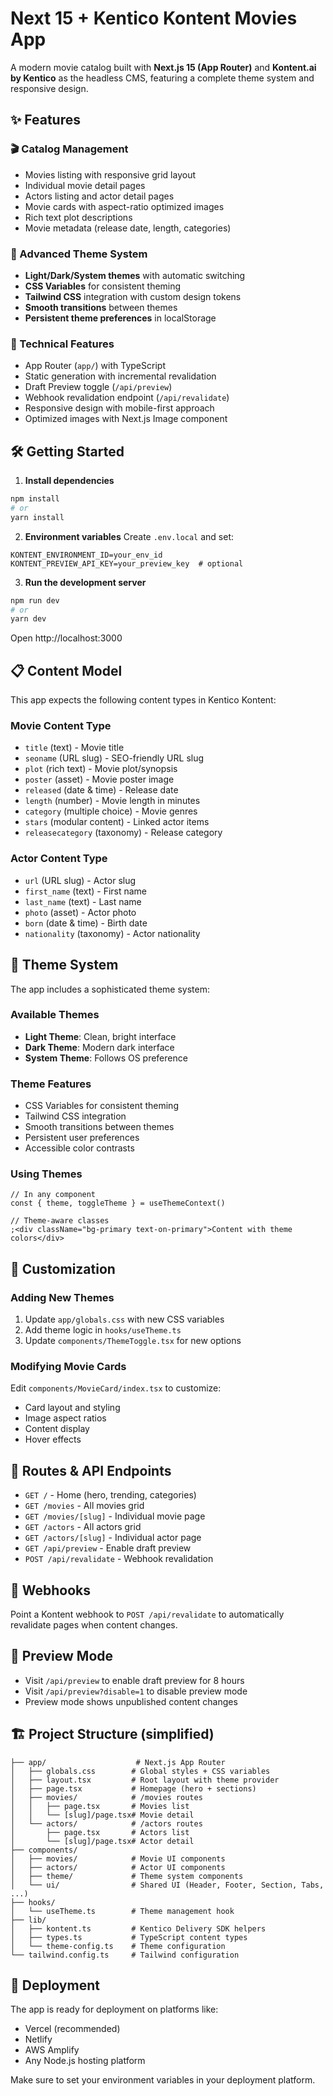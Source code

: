 # Next 15 + Kentico Kontent Movies App

A modern movie catalog built with **Next.js 15 (App Router)** and **Kontent.ai by Kentico** as the headless CMS, featuring a complete theme system and responsive design.

## ✨ Features

### 🎬 Catalog Management

- Movies listing with responsive grid layout
- Individual movie detail pages
- Actors listing and actor detail pages
- Movie cards with aspect-ratio optimized images
- Rich text plot descriptions
- Movie metadata (release date, length, categories)

### 🎨 Advanced Theme System

- **Light/Dark/System themes** with automatic switching
- **CSS Variables** for consistent theming
- **Tailwind CSS** integration with custom design tokens
- **Smooth transitions** between themes
- **Persistent theme preferences** in localStorage

### 🚀 Technical Features

- App Router (`app/`) with TypeScript
- Static generation with incremental revalidation
- Draft Preview toggle (`/api/preview`)
- Webhook revalidation endpoint (`/api/revalidate`)
- Responsive design with mobile-first approach
- Optimized images with Next.js Image component

## 🛠 Getting Started

1. **Install dependencies**

```bash
npm install
# or
yarn install
```

2. **Environment variables**
   Create `.env.local` and set:

```env
KONTENT_ENVIRONMENT_ID=your_env_id
KONTENT_PREVIEW_API_KEY=your_preview_key  # optional
```

3. **Run the development server**

```bash
npm run dev
# or
yarn dev
```

Open http://localhost:3000

## 📋 Content Model

This app expects the following content types in Kentico Kontent:

### Movie Content Type

- `title` (text) - Movie title
- `seoname` (URL slug) - SEO-friendly URL slug
- `plot` (rich text) - Movie plot/synopsis
- `poster` (asset) - Movie poster image
- `released` (date & time) - Release date
- `length` (number) - Movie length in minutes
- `category` (multiple choice) - Movie genres
- `stars` (modular content) - Linked actor items
- `releasecategory` (taxonomy) - Release category

### Actor Content Type

- `url` (URL slug) - Actor slug
- `first_name` (text) - First name
- `last_name` (text) - Last name
- `photo` (asset) - Actor photo
- `born` (date & time) - Birth date
- `nationality` (taxonomy) - Actor nationality

## 🎨 Theme System

The app includes a sophisticated theme system:

### Available Themes

- **Light Theme**: Clean, bright interface
- **Dark Theme**: Modern dark interface
- **System Theme**: Follows OS preference

### Theme Features

- CSS Variables for consistent theming
- Tailwind CSS integration
- Smooth transitions between themes
- Persistent user preferences
- Accessible color contrasts

### Using Themes

```tsx
// In any component
const { theme, toggleTheme } = useThemeContext()

// Theme-aware classes
;<div className="bg-primary text-on-primary">Content with theme colors</div>
```

## 🔧 Customization

### Adding New Themes

1. Update `app/globals.css` with new CSS variables
2. Add theme logic in `hooks/useTheme.ts`
3. Update `components/ThemeToggle.tsx` for new options

### Modifying Movie Cards

Edit `components/MovieCard/index.tsx` to customize:

- Card layout and styling
- Image aspect ratios
- Content display
- Hover effects

## 📡 Routes & API Endpoints

- `GET /` - Home (hero, trending, categories)
- `GET /movies` - All movies grid
- `GET /movies/[slug]` - Individual movie page
- `GET /actors` - All actors grid
- `GET /actors/[slug]` - Individual actor page
- `GET /api/preview` - Enable draft preview
- `POST /api/revalidate` - Webhook revalidation

## 🔗 Webhooks

Point a Kontent webhook to `POST /api/revalidate` to automatically revalidate pages when content changes.

## 👀 Preview Mode

- Visit `/api/preview` to enable draft preview for 8 hours
- Visit `/api/preview?disable=1` to disable preview mode
- Preview mode shows unpublished content changes

## 🏗 Project Structure (simplified)

```
├── app/                    # Next.js App Router
│   ├── globals.css        # Global styles + CSS variables
│   ├── layout.tsx         # Root layout with theme provider
│   ├── page.tsx           # Homepage (hero + sections)
│   ├── movies/            # /movies routes
│   │   ├── page.tsx       # Movies list
│   │   └── [slug]/page.tsx# Movie detail
│   └── actors/            # /actors routes
│       ├── page.tsx       # Actors list
│       └── [slug]/page.tsx# Actor detail
├── components/
│   ├── movies/            # Movie UI components
│   ├── actors/            # Actor UI components
│   ├── theme/             # Theme system components
│   └── ui/                # Shared UI (Header, Footer, Section, Tabs, ...)
├── hooks/
│   └── useTheme.ts        # Theme management hook
├── lib/
│   ├── kontent.ts         # Kentico Delivery SDK helpers
│   ├── types.ts           # TypeScript content types
│   └── theme-config.ts    # Theme configuration
└── tailwind.config.ts     # Tailwind configuration
```

## 🚀 Deployment

The app is ready for deployment on platforms like:

- Vercel (recommended)
- Netlify
- AWS Amplify
- Any Node.js hosting platform

Make sure to set your environment variables in your deployment platform.
